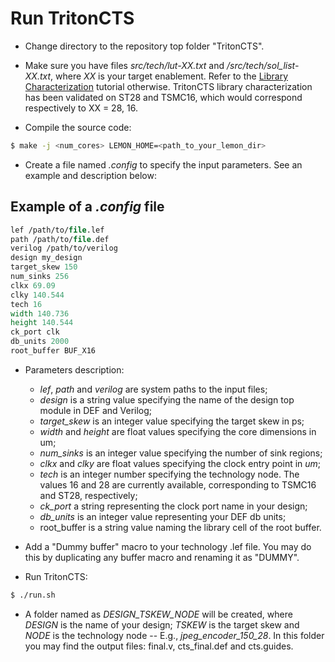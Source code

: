 # Run TritonCTS

- Change directory to the repository top folder "TritonCTS".

- Make sure you have files _src/tech/lut-XX.txt_ and _/src/tech/sol_list-XX.txt_, where _XX_ is your target enablement. Refer to the [Library Characterization]() tutorial otherwise. TritonCTS library characterization has been validated on ST28 and TSMC16, which would correspond respectively to XX = 28, 16.

- Compile the source code:
``` bash
$ make -j <num_cores> LEMON_HOME=<path_to_your_lemon_dir>
```

- Create a file named _.config_ to specify the input parameters. See an example and description below:

## Example of a _.config_ file
``` tcl
lef /path/to/file.lef
path /path/to/file.def
verilog /path/to/verilog
design my_design
target_skew 150
num_sinks 256
clkx 69.09 
clky 140.544
tech 16
width 140.736
height 140.544
ck_port clk
db_units 2000
root_buffer BUF_X16
```

- Parameters description:
    - _lef_, _path_ and _verilog_ are system paths to the input files;
    - _design_ is a string value specifying the name of the design top module in DEF and Verilog;
    - _target_skew_ is an integer value specifying the target skew in ps;
    - _width_ and _height_ are float values specifying the core dimensions in um;
    - _num_sinks_ is an integer value specifying the number of sink regions;
    - _clkx_ and _clky_ are float values specifying the clock entry point in _um_;
    - _tech_ is an integer number specifying the technology node. The values 16 and 28 are currently available, corresponding to TSMC16 and ST28, respectively;
    - _ck_port_ a string representing the clock port name in your design;
    - _db_units_ is an integer value representing your DEF db units;
    - root_buffer is a string value naming the library cell of the root buffer.
- Add a "Dummy buffer" macro to your technology .lef file. You may do this by duplicating any buffer macro and renaming it as "DUMMY".

- Run TritonCTS:
``` bash
$ ./run.sh
```

- A folder named as _DESIGN_TSKEW_NODE_ will be created, where _DESIGN_ is the name of your design; _TSKEW_ is the target skew and _NODE_ is the technology node -- E.g.,  _jpeg_encoder_150_28_. In this folder you may find the output files: final.v, cts_final.def and cts.guides.
